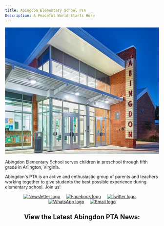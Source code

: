 ```yaml
---
title: Abingdon Elementary School PTA
Description: A Peaceful World Starts Here
---
```

<style>
.title {
    text-align: center;
}
hr {
    display: none;
}
.center {
    text-align: center;
}
</style>
<img src="abingdon.webp" alt="Photo of Abingdon Elementary" height="414" width="736" >

Abingdon Elementary School serves children in preschool through fifth grade in Arlington, Virginia.

Abingdon's PTA is an active and enthusiastic group of parents and teachers working together to give students the best possible experience during elementary school. Join us!

<div class=center>
<a href="https://visitor.constantcontact.com/d.jsp?m=1102670663149&p=oi"><img src="/img/Newsletter.svg" height="40" width="40" alt="Newsletter logo" title="Subscribe to our email newsletter, the Cardinal Courier"></a> &nbsp;&nbsp;&nbsp; <a href="https://www.facebook.com/AbingdonElementaryPTA"><img src="/img/Facebook.svg" height="40" width="40" alt="Facebook logo" title="Follow us on Facebook"></a> &nbsp;&nbsp;&nbsp; <a href="https://twitter.com/AbingdonPTA"><img src="/img/Twitter.svg" height="40" width="40" alt="Twitter logo" title="Follow us on Twitter"></a> &nbsp;&nbsp;&nbsp; <a href="/whatsapp"><img src="/img/WhatsApp.svg" height="40" width="40" alt="WhatsApp logo" title="Join our WhatsApp groups"></a> &nbsp;&nbsp;&nbsp; <a href="mailto:AbingdonElementaryPTA@gmail.com"><img src="/img/Email.svg" height="40" width="40" alt="Email logo" title="Email us"></a>

<h2>View the Latest Abingdon PTA News:</h2>
</div>
